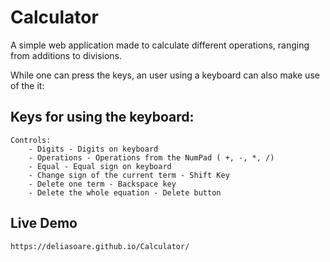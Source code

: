 # Calculator

A simple web application made to calculate different operations, ranging from additions to divisions.

While one can press the keys, an user using a keyboard can also make use of the it:

## Keys for using the keyboard:
	Controls:
		- Digits - Digits on keyboard
		- Operations - Operations from the NumPad ( +, -, *, /)
		- Equal - Equal sign on keyboard
		- Change sign of the current term - Shift Key
		- Delete one term - Backspace key
		- Delete the whole equation - Delete button

## Live Demo 
	https://deliasoare.github.io/Calculator/
